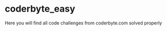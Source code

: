 coderbyte_easy
==============

Here you will find all code challenges from coderbyte.com solved properly 
